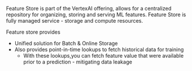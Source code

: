 Feature Store is part of the VertexAI offering, allows for a centralized repository for organizing, storing and serving ML features. Feature Store is fully managed service - storage and compute resources.

Feature store provides
- Unified solution for Batch & Online Storage
- Also provides point-in-time lookups to fetch historical data for training
	- With these lookups,you can fetch feature value that were available prior to a prediction - mitigating data leakage